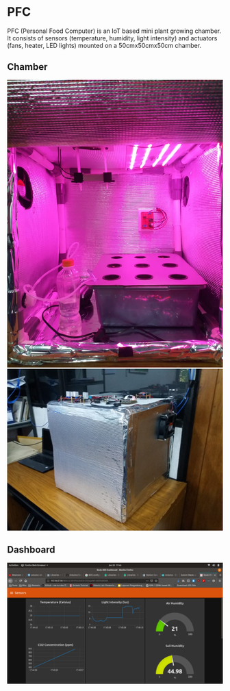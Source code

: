 # PFC
PFC (Personal Food Computer) is an IoT based mini plant growing chamber. It consists of sensors (temperature, humidity, light intensity) and actuators (fans, heater, LED lights) mounted on a 50cmx50cmx50cm chamber.
<h2>Chamber</h2>
<img src="Chamber.jpeg"></img>
<img src="OuterChamber.jpeg"></img>
<h2>Dashboard</h2>
<img src="Dashboard.jpeg"></img>

